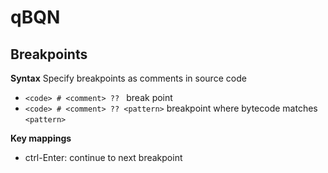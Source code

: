 # qBQN

## Breakpoints
**Syntax**
Specify breakpoints as comments in source code
- `<code> # <comment> ?? ` break point
- `<code> # <comment> ?? <pattern>` breakpoint where bytecode matches `<pattern>`

**Key mappings**
- ctrl-Enter: continue to next breakpoint
